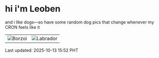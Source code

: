 # hi i'm Leoben

and i like dogs—so have some random dog pics that change whenever my CRON feels like it

|  |  |
|--------|----------|
| ![Borzoi](https://random-dog-vercel.vercel.app/api/random-borzoi?v=1760341931) | ![Labrador](https://random-dog-vercel.vercel.app/api/random-labrador?v=1760341931) |

Last updated: 2025-10-13 15:52 PHT
